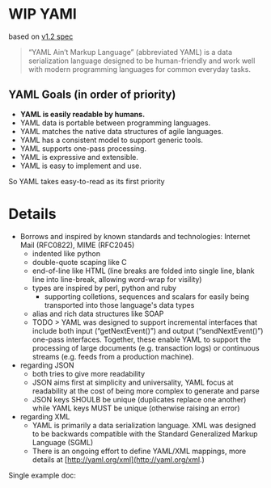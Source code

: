 # WIP YAMl 
based on [v1.2 spec](https://yaml.org/spec/1.2/spec.html)

> “YAML Ain’t Markup Language” (abbreviated YAML) is a data serialization language designed to be human-friendly and work well with modern programming languages for common everyday tasks.

## YAML Goals (in order of priority)
- __YAML is easily readable by humans.__
- YAML data is portable between programming languages.
- YAML matches the native data structures of agile languages.
- YAML has a consistent model to support generic tools.
- YAML supports one-pass processing.
- YAML is expressive and extensible.
- YAML is easy to implement and use.

So YAML takes easy-to-read as its first priority

# Details
- Borrows and inspired by known standards and technologies: Internet Mail (RFC0822), MIME (RFC2045)
  - indented like python
  - double-quote scaping like C
  - end-of-line like HTML (line breaks are folded into single line, blank line into line-break, allowing word-wrap for visility)
  - types are inspired by perl, python and ruby
    - supporting colletions, sequences and scalars for easily being transported into those language's data types
  - alias and rich data structures like SOAP
  - TODO > YAML was designed to support incremental interfaces that include both input (“getNextEvent()”) and output (“sendNextEvent()”) one-pass interfaces. Together, these enable YAML to support the processing of large documents (e.g. transaction logs) or continuous streams (e.g. feeds from a production machine).
- regarding JSON
  - both tries to give more readability
  - JSON aims first at simplicity and universality, YAML focus at readability at the cost of being more complex to generate and parse
  - JSON keys SHOULB be unique (duplicates replace one another) while YAML keys MUST be unique (otherwise raising an error)
- regarding XML
  - YAML is primarily a data serialization language. XML was designed to be backwards compatible with the Standard Generalized Markup Language (SGML)
  - There is an ongoing effort to define YAML/XML mappings, more details at [http://yaml.org/xml](http://yaml.org/xml.)

Single example doc:
```yaml
```

